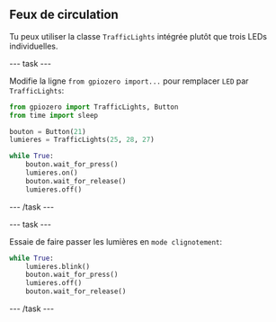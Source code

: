 ## Feux de circulation

Tu peux utiliser la classe `TrafficLights` intégrée plutôt que trois LEDs individuelles.

\--- task \---

Modifie la ligne `from gpiozero import...` pour remplacer `LED` par `TrafficLights`:

```python
from gpiozero import TrafficLights, Button
from time import sleep

bouton = Button(21)
lumieres = TrafficLights(25, 28, 27)

while True:
    bouton.wait_for_press()
    lumieres.on()
    bouton.wait_for_release()
    lumieres.off()
```

\--- /task \---

\--- task \---

Essaie de faire passer les lumières en `mode clignotement`:

```python
while True:
    lumieres.blink()
    bouton.wait_for_press()
    lumieres.off()
    bouton.wait_for_release()
```

\--- /task \---